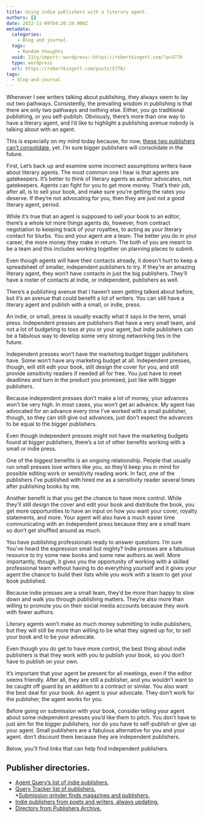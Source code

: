 ```yaml
---
title: Using indie publishers with a literary agent.
authors: []
date: 2022-11-09T04:26:19.000Z
metadata:
  categories:
    - Blog and journal.
  tags:
    - Random thoughts
  uuid: 11ty/import::wordpress::https://robertkingett.com/?p=5776
  type: wordpress
  url: https://robertkingett.com/posts/5776/
tags:
  - blog-and-journal
---
```

Whenever I see writers talking about publishing, they always seem to lay out two pathways. Consistently, the prevailing wisdom in publishing is that there are only two pathways and nothing else. Either, you go traditional publishing, or you self-publish. Obviously, there’s more than one way to have a literary agent, and I’d like to highlight a publishing avenue nobody is talking about with an agent.

This is especially on my mind today because, for now, [these two publishers can’t consolidate,](https://www.npr.org/2022/11/01/1133375227/federal-judge-blocks-penguin-random-house-from-buying-simon-schuster) yet. I’m sure bigger publishers will consolidate in the future.

First, Let’s back up and examine some incorrect assumptions writers have about literary agents. The most common one I hear is that agents are gatekeepers. It’s better to think of literary agents as author advocates, not gatekeepers. Agents can fight for you to get more money. That’s their job, after all, is to sell your book, and make sure you’re getting the rates you deserve. If they’re not advocating for you, then they are just not a good literary agent, period.

While it’s true that an agent is supposed to sell your book to an editor, there’s a whole lot more things agents do, however, from contract negotiation to keeping track of your royalties, to acting as your literary contact for blurbs. You and your agent are a team. The better you do in your career, the more money they make in return. The both of you are meant to be a team and this includes working together on planning places to submit.

Even though agents will have their contacts already, it doesn’t hurt to keep a spreadsheet of smaller, independent publishers to try. If they’re an amazing literary agent, they won’t have contacts in just the big publishers. They’ll have a roster of contacts at indie, or independent, publishers as well.

There’s a publishing avenue that I haven’t seen getting talked about before, but it’s an avenue that could benefit a lot of writers. You can still have a literary agent and publish with a small, or indie, press.

An indie, or small, press is usually exactly what it says in the term, small press. Independent presses are publishers that have a very small team, and not a lot of budgeting to toss at you or your agent, but indie publishers can be a fabulous way to develop some very strong networking ties in the future.

Independent presses won’t have the marketing budget bigger publishers have. Some won’t have any marketing budget at all. Independent presses, though, will still edit your book, still design the cover for you, and still provide sensitivity readers if needed all for free. You just have to meet deadlines and turn in the product you promised, just like with bigger publishers.

Because independent presses don’t make a lot of money, your advances won’t be very high. In most cases, you won’t get an advance. My agent has advocated for an advance every time I’ve worked with a small publisher, though, so they can still give out advances, just don’t expect the advances to be equal to the bigger publishers.

Even though independent presses might not have the marketing budgets found at bigger publishers, there’s a lot of other benefits working with a small or indie press.

One of the biggest benefits is an ongoing relationship. People that usually run small presses love writers like you, so they’d keep you in mind for possible editing work or sensitivity reading work. In fact, one of the publishers I’ve published with hired me as a sensitivity reader several times after publishing books by me.

Another benefit is that you get the chance to have more control. While they’ll still design the cover and edit your book and distribute the book, you get more opportunities to have an input on how you want your cover, royalty statements, and more. Your agent will also have a much easier time communicating with an independent press because they are a small team so don’t get shuffled around as much.

You have publishing professionals ready to answer questions. I’m sure You’ve heard the expression small but mighty? Indie presses are a fabulous resource to try some new books and some new authors as well. More importantly, though, it gives you the opportunity of working with a skilled professional team without having to do everything yourself and it gives your agent the chance to build their lists while you work with a team to get your book published.

Because indie presses are a small team, they’d be more than happy to slow down and walk you through publishing matters. They’re also more than willing to promote you on their social media accounts because they work with fewer authors.

Literary agents won’t make as much money submitting to indie publishers, but they will still be more than willing to be what they signed up for, to sell your book and to be your advocate.

Even though you do get to have more control, the best thing about indie publishers is that they work with you to publish your book, so you don’t have to publish on your own.

It’s important that your agent be present for all meetings, even if the editor seems friendly. After all, they are still a publisher, and you wouldn’t want to be caught off guard by an addition to a contract or similar. You also want the best deal for your book. An agent is your advocate. They don’t work for the publisher, the agent works for you.

Before going on submission with your book, consider telling your agent about some independent presses you’d like them to pitch. You don’t have to just aim for the bigger publishers, nor do you have to self-publish or give up your agent. Small publishers are a fabulous alternative for you and your agent. don’t discount them because they are independent publishers.

Below, you’ll find links that can help find independent publishers.

## Publisher directories.

-   [Agent Query’s list of indie publishers.](https://www.agentquery.com/publishing_ip.aspx)
-   [Query Tracker list of publishers.](https://querytracker.net/publishers.php)  
    \*[Submission grinder finds magazines and publishers.](https://thegrinder.diabolicalplots.com/Search/ByFilter)
-   [Indie publishers from poets and writers, always updating.](https://www.pw.org/small_presses)
-   [Directory from Publishers Archive.](https://publishersarchive.com/index.html#directory)